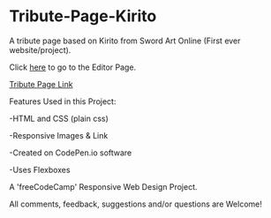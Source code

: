 # Tribute-Page-Kirito
A tribute page based on Kirito from Sword Art Online (First ever website/project).

Click [here](https://codepen.io/richnguyen/pen/abwrZrq?editors=1100) to go to the Editor Page. 

[Tribute Page Link](https://codepen.io/richnguyen/full/abwrZrq)

Features Used in this Project:

  -HTML and CSS (plain css)

  -Responsive Images & Link

  -Created on CodePen.io software

  -Uses Flexboxes
  
A 'freeCodeCamp' Responsive Web Design Project.

All comments, feedback, suggestions and/or questions are Welcome!

